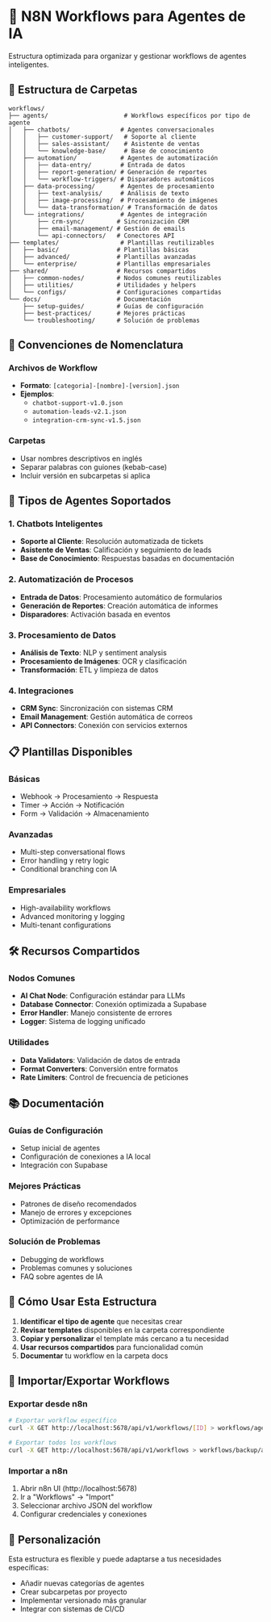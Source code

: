 # 🤖 N8N Workflows para Agentes de IA

Estructura optimizada para organizar y gestionar workflows de agentes inteligentes.

## 📁 Estructura de Carpetas

```
workflows/
├── agents/                     # Workflows específicos por tipo de agente
│   ├── chatbots/              # Agentes conversacionales
│   │   ├── customer-support/   # Soporte al cliente
│   │   ├── sales-assistant/    # Asistente de ventas
│   │   └── knowledge-base/     # Base de conocimiento
│   ├── automation/            # Agentes de automatización
│   │   ├── data-entry/        # Entrada de datos
│   │   ├── report-generation/ # Generación de reportes
│   │   └── workflow-triggers/ # Disparadores automáticos
│   ├── data-processing/       # Agentes de procesamiento
│   │   ├── text-analysis/     # Análisis de texto
│   │   ├── image-processing/  # Procesamiento de imágenes
│   │   └── data-transformation/ # Transformación de datos
│   └── integrations/          # Agentes de integración
│       ├── crm-sync/         # Sincronización CRM
│       ├── email-management/ # Gestión de emails
│       └── api-connectors/   # Conectores API
├── templates/                 # Plantillas reutilizables
│   ├── basic/                # Plantillas básicas
│   ├── advanced/             # Plantillas avanzadas
│   └── enterprise/           # Plantillas empresariales
├── shared/                   # Recursos compartidos
│   ├── common-nodes/         # Nodos comunes reutilizables
│   ├── utilities/            # Utilidades y helpers
│   └── configs/              # Configuraciones compartidas
└── docs/                     # Documentación
    ├── setup-guides/         # Guías de configuración
    ├── best-practices/       # Mejores prácticas
    └── troubleshooting/      # Solución de problemas
```

## 🎯 Convenciones de Nomenclatura

### Archivos de Workflow
- **Formato**: `[categoria]-[nombre]-[version].json`
- **Ejemplos**: 
  - `chatbot-support-v1.0.json`
  - `automation-leads-v2.1.json`
  - `integration-crm-sync-v1.5.json`

### Carpetas
- Usar nombres descriptivos en inglés
- Separar palabras con guiones (kebab-case)
- Incluir versión en subcarpetas si aplica

## 🚀 Tipos de Agentes Soportados

### 1. Chatbots Inteligentes
- **Soporte al Cliente**: Resolución automatizada de tickets
- **Asistente de Ventas**: Calificación y seguimiento de leads
- **Base de Conocimiento**: Respuestas basadas en documentación

### 2. Automatización de Procesos
- **Entrada de Datos**: Procesamiento automático de formularios
- **Generación de Reportes**: Creación automática de informes
- **Disparadores**: Activación basada en eventos

### 3. Procesamiento de Datos
- **Análisis de Texto**: NLP y sentiment analysis
- **Procesamiento de Imágenes**: OCR y clasificación
- **Transformación**: ETL y limpieza de datos

### 4. Integraciones
- **CRM Sync**: Sincronización con sistemas CRM
- **Email Management**: Gestión automática de correos
- **API Connectors**: Conexión con servicios externos

## 📋 Plantillas Disponibles

### Básicas
- Webhook → Procesamiento → Respuesta
- Timer → Acción → Notificación
- Form → Validación → Almacenamiento

### Avanzadas
- Multi-step conversational flows
- Error handling y retry logic
- Conditional branching con IA

### Empresariales
- High-availability workflows
- Advanced monitoring y logging
- Multi-tenant configurations

## 🛠️ Recursos Compartidos

### Nodos Comunes
- **AI Chat Node**: Configuración estándar para LLMs
- **Database Connector**: Conexión optimizada a Supabase
- **Error Handler**: Manejo consistente de errores
- **Logger**: Sistema de logging unificado

### Utilidades
- **Data Validators**: Validación de datos de entrada
- **Format Converters**: Conversión entre formatos
- **Rate Limiters**: Control de frecuencia de peticiones

## 📚 Documentación

### Guías de Configuración
- Setup inicial de agentes
- Configuración de conexiones a IA local
- Integración con Supabase

### Mejores Prácticas
- Patrones de diseño recomendados
- Manejo de errores y excepciones
- Optimización de performance

### Solución de Problemas
- Debugging de workflows
- Problemas comunes y soluciones
- FAQ sobre agentes de IA

## 🔧 Cómo Usar Esta Estructura

1. **Identificar el tipo de agente** que necesitas crear
2. **Revisar templates** disponibles en la carpeta correspondiente
3. **Copiar y personalizar** el template más cercano a tu necesidad
4. **Usar recursos compartidos** para funcionalidad común
5. **Documentar** tu workflow en la carpeta docs

## 🔄 Importar/Exportar Workflows

### Exportar desde n8n
```bash
# Exportar workflow específico
curl -X GET http://localhost:5678/api/v1/workflows/[ID] > workflows/agents/chatbots/my-agent-v1.0.json

# Exportar todos los workflows
curl -X GET http://localhost:5678/api/v1/workflows > workflows/backup/all-workflows.json
```

### Importar a n8n
1. Abrir n8n UI (http://localhost:5678)
2. Ir a "Workflows" → "Import"
3. Seleccionar archivo JSON del workflow
4. Configurar credenciales y conexiones

## 🎨 Personalización

Esta estructura es flexible y puede adaptarse a tus necesidades específicas:
- Añadir nuevas categorías de agentes
- Crear subcarpetas por proyecto
- Implementar versionado más granular
- Integrar con sistemas de CI/CD